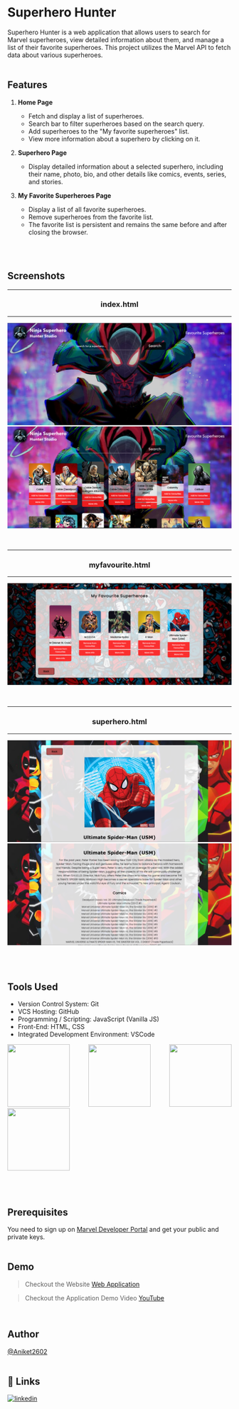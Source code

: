# Superhero Hunter

Superhero Hunter is a web application that allows users to search for Marvel superheroes, view detailed information about them, and manage a list of their favorite superheroes. This project utilizes the Marvel API to fetch data about various superheroes.
<br>
<br>


## Features

1. **Home Page**
    - Fetch and display a list of superheroes.
    - Search bar to filter superheroes based on the search query.
    - Add superheroes to the "My favorite superheroes" list.
    - View more information about a superhero by clicking on it.

2. **Superhero Page**
    - Display detailed information about a selected superhero, including their name, photo, bio, and other details like comics, events, series, and stories.

3. **My Favorite Superheroes Page**
    - Display a list of all favorite superheroes.
    - Remove superheroes from the favorite list.
    - The favorite list is persistent and remains the same before and after closing the browser.
  <br>
  <br>

## Screenshots
<hr>
<h3 style="text-align: center">index.html</h3>
<hr>

![App Screenshot](https://github.com/Aniket2602/Superhero-Hunter/blob/master/Screenshots/Screenshot%20_1.png)
![App Screenshot](https://github.com/Aniket2602/Superhero-Hunter/blob/master/Screenshots/Screenshot_2.png)

<br>

<hr>
<h3 style="text-align: center">myfavourite.html</h3>
<hr>

![App Screenshot](https://github.com/Aniket2602/Superhero-Hunter/blob/master/Screenshots/Screenshot_3.png)

<br>

<hr>
<h3 style="text-align: center">superhero.html</h3>
<hr>

![App Screenshot](https://github.com/Aniket2602/Superhero-Hunter/blob/master/Screenshots/Screenshot_4.png)
![App Screenshot](https://github.com/Aniket2602/Superhero-Hunter/blob/master/Screenshots/Screenshot_5.png)

<br>
<br>

## Tools Used
- Version Control System: Git
- VCS Hosting: GitHub
- Programming / Scripting: JavaScript (Vanilla JS)
- Front-End: HTML, CSS
- Integrated Development Environment: VSCode
<p align="justify">
<img height="140" width="140" src="https://www.w3.org/html/logo/downloads/HTML5_Logo_256.png">
<img height="140" width="140" src="https://logodix.com/logo/470309.png">
<img height="140" width="140" src="https://upload.wikimedia.org/wikipedia/commons/6/6a/JavaScript-logo.png">
<img height="140" width="140" src="https://code.visualstudio.com/assets/apple-touch-icon.png">
</p>
<br>
<br>

## Prerequisites
You need to sign up on [Marvel Developer Portal](https://developer.marvel.com/signup) and get your public and private keys.
<br>
<br>

## Demo
> Checkout the Website [Web Application](https://aniket2602.github.io/Superhero-Hunter/)

> Checkout the Application Demo Video [YouTube]()

<br>

## Author
[@Aniket2602](https://github.com/Aniket2602)
<br>
<br>

## 🔗 Links
[![linkedin](https://img.shields.io/badge/linkedin-0A66C2?style=for-the-badge&logo=linkedin&logoColor=white)](https://www.linkedin.com/in/aniket-sangale/)